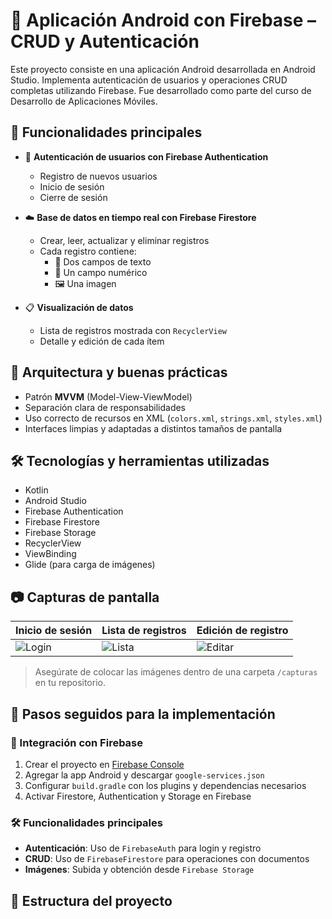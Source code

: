 # 📱 Aplicación Android con Firebase – CRUD y Autenticación

Este proyecto consiste en una aplicación Android desarrollada en Android Studio. Implementa autenticación de usuarios y operaciones CRUD completas utilizando Firebase. Fue desarrollado como parte del curso de Desarrollo de Aplicaciones Móviles.

## 🚀 Funcionalidades principales

- 🔐 **Autenticación de usuarios con Firebase Authentication**
  - Registro de nuevos usuarios
  - Inicio de sesión
  - Cierre de sesión

- ☁️ **Base de datos en tiempo real con Firebase Firestore**
  - Crear, leer, actualizar y eliminar registros
  - Cada registro contiene:
    - 📝 Dos campos de texto
    - 🔢 Un campo numérico
    - 🖼️ Una imagen

- 📋 **Visualización de datos**
  - Lista de registros mostrada con `RecyclerView`
  - Detalle y edición de cada ítem

## 🧠 Arquitectura y buenas prácticas

- Patrón **MVVM** (Model-View-ViewModel)
- Separación clara de responsabilidades
- Uso correcto de recursos en XML (`colors.xml`, `strings.xml`, `styles.xml`)
- Interfaces limpias y adaptadas a distintos tamaños de pantalla

## 🛠️ Tecnologías y herramientas utilizadas

- Kotlin
- Android Studio
- Firebase Authentication
- Firebase Firestore
- Firebase Storage
- RecyclerView
- ViewBinding
- Glide (para carga de imágenes)

## 📷 Capturas de pantalla

| Inicio de sesión | Lista de registros | Edición de registro |
|------------------|--------------------|----------------------|
| ![Login](capturas/login.png) | ![Lista](capturas/lista.png) | ![Editar](capturas/editar.png) |

> Asegúrate de colocar las imágenes dentro de una carpeta `/capturas` en tu repositorio.

## 🧪 Pasos seguidos para la implementación

### 🔗 Integración con Firebase
1. Crear el proyecto en [Firebase Console](https://console.firebase.google.com/)
2. Agregar la app Android y descargar `google-services.json`
3. Configurar `build.gradle` con los plugins y dependencias necesarios
4. Activar Firestore, Authentication y Storage en Firebase

### 🛠️ Funcionalidades principales
- **Autenticación**: Uso de `FirebaseAuth` para login y registro
- **CRUD**: Uso de `FirebaseFirestore` para operaciones con documentos
- **Imágenes**: Subida y obtención desde `Firebase Storage`

## 🧩 Estructura del proyecto
